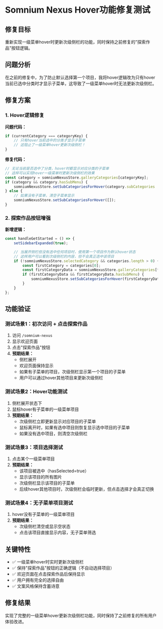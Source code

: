 # Somnium Nexus Hover功能修复测试

## 修复目标
重新实现一级菜单hover时更新次级侧栏的功能，同时保持之前修复的"探索作品"按钮逻辑。

## 问题分析
在之前的修复中，为了防止默认选择第一个项目，我将hover逻辑改为只有hover当前已选中分类时才显示子菜单，这导致了一级菜单hover时无法更新次级侧栏。

## 修复方案

### 1. Hover逻辑修复
**问题代码：**
```javascript
if (currentCategory === categoryKey) {
    // 只有hover当前选中的分类才显示子菜单
    // 这阻止了一级菜单hover更新次级侧栏！
}
```

**修复代码：**
```javascript
// 无论当前是否选中了分类，hover时都显示对应分类的子菜单
// 这样可以实现hover一级菜单时更新次级侧栏的效果
const category = somniumNexusStore.galleryCategories[categoryKey];
if (category && category.hasSubMenu) {
    somniumNexusStore.setSubCategoriesForHover(category.subCategories || []);
} else {
    // 如果没有子菜单，清空子菜单显示
    somniumNexusStore.setSubCategoriesForHover([]);
}
```

### 2. 探索作品按钮增强
**新增逻辑：**
```javascript
const handleGetStarted = () => {
    setSidebarExpanded(true);

    // 当展开侧栏但没有选中任何项目时，使用第一个项目作为默认hover状态
    // 这样用户可以看到次级侧栏的内容，但不会真正选中该项目
    if (!somniumNexusStore.selectedCategory && categories.length > 0) {
        const firstCategory = categories[0];
        const firstCategoryData = somniumNexusStore.galleryCategories[firstCategory];
        if (firstCategoryData && firstCategoryData.hasSubMenu) {
            somniumNexusStore.setSubCategoriesForHover(firstCategoryData.subCategories || []);
        }
    }
};
```

## 功能验证

### 测试场景1：初次访问 + 点击探索作品
1. 访问 `/somnium-nexus`
2. 显示欢迎页面
3. 点击"探索作品"按钮
4. **预期结果：**
   - 侧栏展开
   - 欢迎页面保持显示
   - 如果有子菜单的项目，次级侧栏显示第一个项目的子菜单
   - 用户可以通过hover其他项目来更新次级侧栏

### 测试场景2：Hover功能测试
1. 侧栏展开状态下
2. 鼠标hover有子菜单的一级菜单项目
3. **预期结果：**
   - 次级侧栏立即更新显示对应项目的子菜单
   - 鼠标离开时，如果有选中项目则恢复显示选中项目的子菜单
   - 如果没有选中项目，则清空次级侧栏

### 测试场景3：项目选择测试
1. 点击某个一级菜单项目
2. **预期结果：**
   - 该项目被选中（hasSelected=true）
   - 显示该项目的所有图片
   - 次级侧栏显示该项目的子菜单
   - 后续hover其他项目时，次级侧栏会临时更新，但点击选择才会真正切换

### 测试场景4：无子菜单项目测试
1. hover没有子菜单的一级菜单项目
2. **预期结果：**
   - 次级侧栏清空或显示空状态
   - 点击该项目直接显示内容，无子菜单筛选

## 关键特性
- ✅ 一级菜单hover时实时更新次级侧栏
- ✅ 保持"探索作品"按钮的正确逻辑（不自动选择项目）
- ✅ 欢迎页面在点击探索作品后保持显示
- ✅ 用户拥有完全的选择自由
- ✅ 文案风格保持含蓄诗意

## 修复结果
实现了完整的一级菜单hover更新次级侧栏功能，同时保持了之前修复的所有用户体验改进。